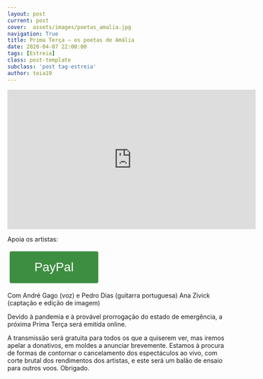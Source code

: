 ```yaml
---
layout: post
current: post
cover:  assets/images/poetas_amalia.jpg
navigation: True
title: Prima Terça — os poetas de Amália
date: 2020-04-07 22:00:00
tags: [Estreia]
class: post-template
subclass: 'post tag-estreia'
author: teia19
---
```


<div id="fb-root"></div>
<iframe width="560" height="315" src="https://www.youtube.com/embed/AS4HvcR_B0c" frameborder="0" allow="accelerometer; autoplay; encrypted-media; gyroscope; picture-in-picture" allowfullscreen></iframe>

<style>
    .button {
      display: inline-block;
      border-radius: 4px;
      background-color: #3e8e41;
      border: none;
      color: #FFFFFF;
      text-align: center;
      font-size: 28px;
      padding: 20px;
      width: 200px;
      transition: all 0.5s;
      cursor: pointer;
      margin: 5px;
    }
    
    .button span {
      cursor: pointer;
      display: inline-block;
      position: relative;
      transition: 0.5s;
    }
    
    .button span:after {
      content: '\00bb';
      position: absolute;
      opacity: 0;
      top: 0;
      right: -20px;
      transition: 0.5s;
    }
    
    .button:hover span {
      padding-right: 25px;
    }
    
    .button:hover span:after {
      opacity: 1;
      right: 0;
    }
</style>

<p>Apoia os artistas:</p>
<button class="button"><span>PayPal </span></button>

<br>

Com André Gago (voz) e Pedro Dias (guitarra portuguesa)
Ana Zivick (captação e edição de imagem)

Devido à pandemia e à provável prorrogação do estado de emergência, a próxima Prima Terça será emitida online.

A transmissão será gratuita para todos os que a quiserem ver, mas iremos apelar a donativos, em moldes a anunciar brevemente. Estamos à procura de formas de contornar o cancelamento dos espectáculos ao vivo, com corte brutal dos rendimentos dos artistas, e este será um balão de ensaio para outros voos. Obrigado.
